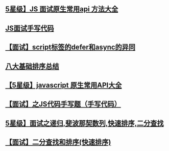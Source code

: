 ## [5星级】JS 面试原生常用api 方法大全 ](https://github.com/libin1991/libin_Blog/issues/476)
## [JS面试手写代码](https://juejin.im/post/5acd9a0e5188257cc20da322)
## [【面试】script标签的defer和async的异同](https://github.com/libin1991/libin_Blog/issues/510)
## [八大基础排序总结](https://github.com/libin1991/libin_Blog/issues/455)
## [【5星级】javascript 原生常用API大全](https://github.com/libin1991/libin_Blog/issues/412)
## [【面试】之JS代码手写题（手写代码）](https://github.com/libin1991/libin_Blog/issues/388)
## [5星级】面试之递归,斐波那契数列,快速排序,二分查找](https://github.com/libin1991/libin_Blog/issues/265)
## [【面试】二分查找和排序(快速排序)](https://github.com/libin1991/libin_Blog/issues/376)
